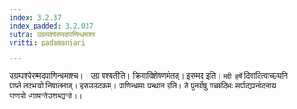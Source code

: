 ```yaml
---
index: 3.2.37
index_padded: 3.2.037
sutra: उग्रम्पश्येरम्मदपाणिन्धमाश्च
vritti: padamanjari

---
```

उग्रम्पश्येरम्मदपाणिन्धमाश्च।। उग्र पश्यतीति। क्रियाविशेषणमेतत्। इरम्मद इति। `मदी हर्षे` दिवादित्वाच्छ्यनि प्राप्ते तदभावो निपातनात्। इराउउदकम्। पाणिन्धमाः पन्थान इति। ते पुनर्येषु गच्छद्भिः सर्पाद्यपनोदनाय पाणयो ध्मायन्तेउशब्द्यन्ते।।